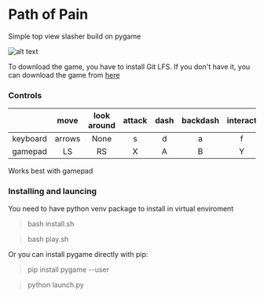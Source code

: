 # Path of Pain

Simple top view slasher build on pygame

![alt text](https://i.imgur.com/j1OqoOF.png)

To download the game, you have to install Git LFS. If you don't have it, you can download the game from [here](https://drive.google.com/drive/folders/1-Vqp55Vg_-xMW0tJXuf5D8RHRGseUsaw?usp=sharing)

### Controls

|    | move  | look around |  attack |  dash | backdash  | interact | exit/menu  |  restart |
| :------------: | :------------: |:------------: | :------------: | :------------: | :------------: | :------------: | :------------: | :------------: |
| keyboard  | arrows  | None |s  |  d |  a | f | Esc | Tab  | 
|  gamepad | LS  | RS  |X  | A  | B | Y | Back  | Start  | 

Works best with gamepad

### Installing and launcing

You need to have python venv package to install in virtual enviroment

> bash install.sh

> bash play.sh

Or you can install pygame directly with pip:

> pip install pygame --user

> python launch.py

